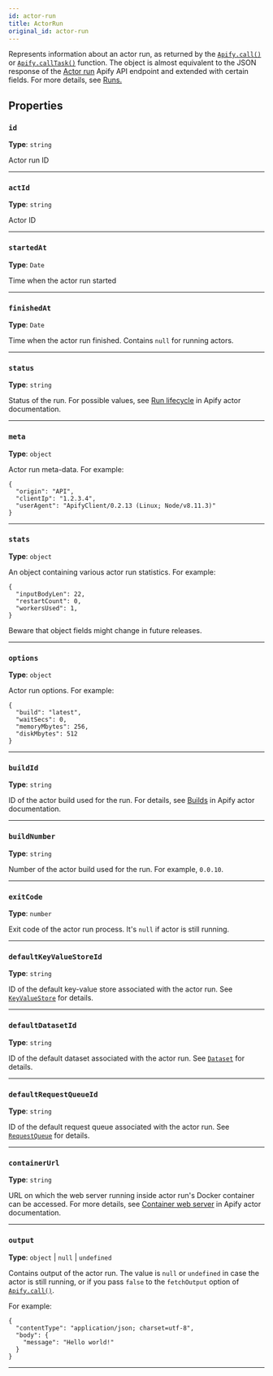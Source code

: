 ```yaml
---
id: actor-run
title: ActorRun
original_id: actor-run
---
```


<a name="actorrun"></a>

Represents information about an actor run, as returned by the [`Apify.call()`](../api/apify#call) or [`Apify.callTask()`](../api/apify#calltask)
function. The object is almost equivalent to the JSON response of the
[Actor run](https://apify.com/docs/api/v2#/reference/actors/run-collection/run-actor) Apify API endpoint and extended with certain fields. For more
details, see [Runs.](https://docs.apify.com/actor/run)

## Properties

### `id`

**Type**: `string`

Actor run ID

---

### `actId`

**Type**: `string`

Actor ID

---

### `startedAt`

**Type**: `Date`

Time when the actor run started

---

### `finishedAt`

**Type**: `Date`

Time when the actor run finished. Contains `null` for running actors.

---

### `status`

**Type**: `string`

Status of the run. For possible values, see [Run lifecycle](https://docs.apify.com/actor/run#lifecycle) in Apify actor documentation.

---

### `meta`

**Type**: `object`

Actor run meta-data. For example:

```
{
  "origin": "API",
  "clientIp": "1.2.3.4",
  "userAgent": "ApifyClient/0.2.13 (Linux; Node/v8.11.3)"
}
```

---

### `stats`

**Type**: `object`

An object containing various actor run statistics. For example:

```
{
  "inputBodyLen": 22,
  "restartCount": 0,
  "workersUsed": 1,
}
```

Beware that object fields might change in future releases.

---

### `options`

**Type**: `object`

Actor run options. For example:

```
{
  "build": "latest",
  "waitSecs": 0,
  "memoryMbytes": 256,
  "diskMbytes": 512
}
```

---

### `buildId`

**Type**: `string`

ID of the actor build used for the run. For details, see [Builds](https://docs.apify.com/actor/build) in Apify actor documentation.

---

### `buildNumber`

**Type**: `string`

Number of the actor build used for the run. For example, `0.0.10`.

---

### `exitCode`

**Type**: `number`

Exit code of the actor run process. It's `null` if actor is still running.

---

### `defaultKeyValueStoreId`

**Type**: `string`

ID of the default key-value store associated with the actor run. See [`KeyValueStore`](../api/key-value-store) for details.

---

### `defaultDatasetId`

**Type**: `string`

ID of the default dataset associated with the actor run. See [`Dataset`](../api/dataset) for details.

---

### `defaultRequestQueueId`

**Type**: `string`

ID of the default request queue associated with the actor run. See [`RequestQueue`](../api/request-queue) for details.

---

### `containerUrl`

**Type**: `string`

URL on which the web server running inside actor run's Docker container can be accessed. For more details, see
[Container web server](https://docs.apify.com/actor/run#container-web-server) in Apify actor documentation.

---

### `output`

**Type**: `object` | `null` | `undefined`

Contains output of the actor run. The value is `null` or `undefined` in case the actor is still running, or if you pass `false` to the `fetchOutput`
option of [`Apify.call()`](../api/apify#call).

For example:

```
{
  "contentType": "application/json; charset=utf-8",
  "body": {
    "message": "Hello world!"
  }
}
```

---
